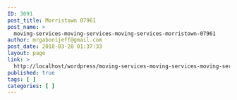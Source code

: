 ```yaml
---
ID: 3091
post_title: Morristown 07961
post_name: >
  moving-services-moving-services-moving-services-morristown-07961
author: mrgabonijeff@gmail.com
post_date: 2018-03-28 01:37:33
layout: page
link: >
  http://localhost/wordpress/moving-services-moving-services-moving-services-morristown-07961/
published: true
tags: [ ]
categories: [ ]
---
```


